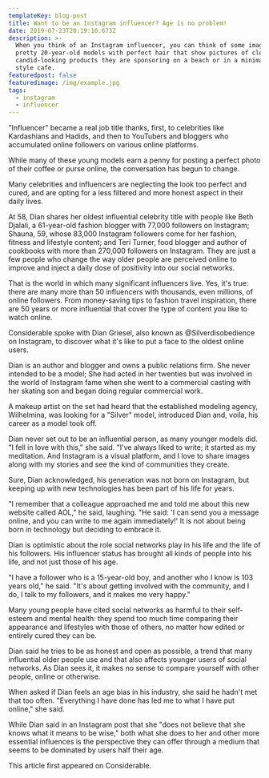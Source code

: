 ```yaml
---
templateKey: blog-post
title: Want to be an Instagram influencer? Age is no problem!
date: 2019-07-23T20:19:10.673Z
description: >-
  When you think of an Instagram influencer, you can think of some images: maybe
  pretty 20-year-old models with perfect hair that show pictures of clothes and
  candid-looking products they are sponsoring on a beach or in a minimalist
  style cafe.
featuredpost: false
featuredimage: /img/example.jpg
tags:
  - instagram
  - influencer
---
```

"Influencer" became a real job title thanks, first, to celebrities like Kardashians and Hadids, and then to YouTubers and bloggers who accumulated online followers on various online platforms.



While many of these young models earn a penny for posting a perfect photo of their coffee or purse online, the conversation has begun to change.

Many celebrities and influencers are neglecting the look too perfect and cured, and are opting for a less filtered and more honest aspect in their daily lives.

At 58, Dian shares her oldest influential celebrity title with people like Beth Djalali, a 61-year-old fashion blogger with 77,000 followers on Instagram; Shauna, 59, whose 83,000 Instagram followers come for her fashion, fitness and lifestyle content; and Teri Turner, food blogger and author of cookbooks with more than 270,000 followers on Instagram. They are just a few people who change the way older people are perceived online to improve and inject a daily dose of positivity into our social networks.

That is the world in which many significant influencers live. Yes, it's true: there are many more than 50 influencers with thousands, even millions, of online followers. From money-saving tips to fashion travel inspiration, there are 50 years or more influential that cover the type of content you like to watch online.

Considerable spoke with Dian Griesel, also known as @Silverdisobedience on Instagram, to discover what it's like to put a face to the oldest online users.

Dian is an author and blogger and owns a public relations firm. She never intended to be a model; She had acted in her twenties but was involved in the world of Instagram fame when she went to a commercial casting with her skating son and began doing regular commercial work.

A makeup artist on the set had heard that the established modeling agency, Wilhelmina, was looking for a "Silver" model, introduced Dian and, voila, his career as a model took off.

Dian never set out to be an influential person, as many younger models did. "I fell in love with this," she said. "I've always liked to write; it started as my meditation. And Instagram is a visual platform, and I love to share images along with my stories and see the kind of communities they create.

Sure, Dian acknowledged, his generation was not born on Instagram, but keeping up with new technologies has been part of his life for years.

"I remember that a colleague approached me and told me about this new website called AOL," he said, laughing. "He said: 'I can send you a message online, and you can write to me again immediately!' It is not about being born in technology but deciding to embrace it.

Dian is optimistic about the role social networks play in his life and the life of his followers. His influencer status has brought all kinds of people into his life, and not just those of his age.



"I have a follower who is a 15-year-old boy, and another who I know is 103 years old," he said. "It's about getting involved with the community, and I do, I talk to my followers, and it makes me very happy."

Many young people have cited social networks as harmful to their self-esteem and mental health: they spend too much time comparing their appearance and lifestyles with those of others, no matter how edited or entirely cured they can be.

Dian said he tries to be as honest and open as possible, a trend that many influential older people use and that also affects younger users of social networks. As Dian sees it, it makes no sense to compare yourself with other people, online or otherwise.

When asked if Dian feels an age bias in his industry, she said he hadn't met that too often. "Everything I have done has led me to what I have put online," she said.



While Dian said in an Instagram post that she "does not believe that she knows what it means to be wise," both what she does to her and other more essential influences is the perspective they can offer through a medium that seems to be dominated by users half their age.



This article first appeared on Considerable.
